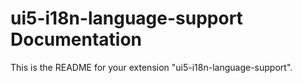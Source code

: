 # ui5-i18n-language-support Documentation

This is the README for your extension "ui5-i18n-language-support".
